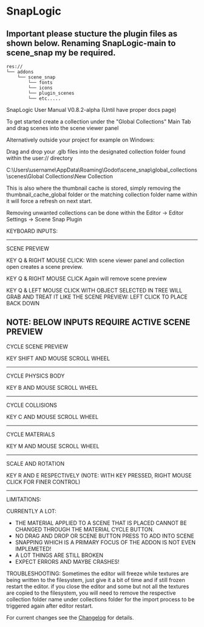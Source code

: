# SnapLogic

## Important please stucture the plugin files as shown below. Renaming SnapLogic-main to scene_snap my be required.
```
res://
└── addons
    └── scene_snap
        └── fonts
        └── icons
        └── plugin_scenes
        └── etc.....
```

SnapLogic User Manual V0.8.2-alpha (Until have proper docs page) 

To get started create a collection under the "Global Collections" Main Tab and drag scenes into the scene viewer panel


Alternatively outside your project for example on Windows:

Drag and drop your .glb files into the designated collection folder found within the user:// directory

C:\Users\username\AppData\Roaming\Godot\scene_snap\global_collections\scenes\Global Collections\New Collection  

This is also where the thumbnail cache is stored, simply removing the thumbnail_cache_global folder or the matching collection folder name within it will force a refresh on next start.

Removing unwanted collections can be done within the Editor -> Editor Settings -> Scene Snap Plugin


KEYBOARD INPUTS:

--------------------------
SCENE PREVIEW

KEY Q & RIGHT MOUSE CLICK:
With scene viewer panel and collection open creates a scene preview.

KEY Q & RIGHT MOUSE CLICK Again will remove scene preview



KEY Q & LEFT MOUSE CLICK WITH OBJECT SELECTED IN TREE WILL GRAB AND TREAT IT LIKE THE SCENE PREVIEW:
LEFT CLICK TO PLACE BACK DOWN


NOTE: BELOW INPUTS REQUIRE ACTIVE SCENE PREVIEW
--------------------------
CYCLE SCENE PREVIEW

KEY SHIFT AND MOUSE SCROLL WHEEL


--------------------------
CYCLE PHYSICS BODY

KEY B AND MOUSE SCROLL WHEEL


--------------------------
CYCLE COLLISIONS

KEY C AND MOUSE SCROLL WHEEL

--------------------------
CYCLE MATERIALS

KEY M AND MOUSE SCROLL WHEEL


--------------------------
SCALE AND ROTATION

KEY R AND E RESPECTIVELY (NOTE: WITH KEY PRESSED, RIGHT MOUSE CLICK FOR FINER CONTROL)



------------------------------------------------------------------------------
LIMITATIONS:

CURRENTLY A LOT:
- THE MATERIAL APPLIED TO A SCENE THAT IS PLACED CANNOT BE CHANGED THROUGH THE MATERIAL CYCLE BUTTON.
- NO DRAG AND DROP OR SCENE BUTTON PRESS TO ADD INTO SCENE
- SNAPPING WHICH IS A PRIMARY FOCUS OF THE ADDON IS NOT EVEN IMPLEMETED!
- A LOT THINGS ARE STILL BROKEN
- EXPECT ERRORS AND MAYBE CRASHES!

TROUBLESHOOTING:
Sometimes the editor will freeze while textures are being written to the filesystem, just give it a bit of time and if still frozen restart the editor.
if you close the editor and some but not all the textures are copied to the filesystem, you will need to remove the respective collection folder name under collections folder for the import process to be triggered again after editor restart.

For current changes see the [Changelog](./CHANGELOG.md) for details.
